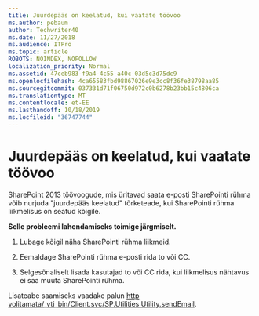 ```yaml
---
title: Juurdepääs on keelatud, kui vaatate töövoo
ms.author: pebaum
author: Techwriter40
ms.date: 11/27/2018
ms.audience: ITPro
ms.topic: article
ROBOTS: NOINDEX, NOFOLLOW
localization_priority: Normal
ms.assetid: 47ceb983-f9a4-4c55-a40c-03d5c3d75dc9
ms.openlocfilehash: 4ca65583fbd98867026e9e3cc8f36fe38798aa85
ms.sourcegitcommit: 037331d71f06750d972c0b6278b23bb15c4806ca
ms.translationtype: MT
ms.contentlocale: et-EE
ms.lasthandoff: 10/18/2019
ms.locfileid: "36747744"
---
```

# <a name="access-denied-when-viewing-a-workflow"></a>Juurdepääs on keelatud, kui vaatate töövoo

SharePoint 2013 töövoogude, mis üritavad saata e-posti SharePointi rühma võib nurjuda "juurdepääs keelatud" tõrketeade, kui SharePointi rühma liikmelisus on seatud kõigile.
  
 **Selle probleemi lahendamiseks toimige järgmiselt.**
  
 1. Lubage kõigil näha SharePointi rühma liikmeid.
  
 2. Eemaldage SharePointi rühma e-posti rida to või CC.
  
 3. Selgesõnaliselt lisada kasutajad to või CC rida, kui liikmelisus nähtavus ei saa muuta SharePointi rühma.
  
Lisateabe saamiseks vaadake palun [http volitamata/_vti_bin/Client.svc/SP.Utilities.Utility.sendEmail](https://go.microsoft.com/fwlink/?linkid=2044694&amp;clcid=0x409).
  